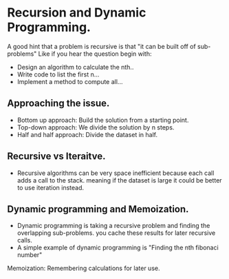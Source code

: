 # Recursion and Dynamic Programming.

A good hint that a problem is recursive is that "it can be built off of sub-problems"
Like if you hear the question begin with:
- Design an algorithm to calculate the nth..
- Write code to list the first n...
- Implement a method to compute all...

## Approaching the issue.
- Bottom up approach: Build the solution from a starting point.
- Top-down approach: We divide the solution by n steps.
- Half and half approach: Divide the dataset in half.

## Recursive vs Iteraitve.
- Recursive algorithms can be very space inefficient because each call adds a call to the stack. meaning if the dataset is large it could be better to use iteration instead.

## Dynamic programming and Memoization.
- Dynamic programming is taking a recursive problem and finding the overlapping sub-problems. you cache these results for later recursive calls.
- A simple example of dynamic programming is "Finding the nth fibonaci number"

Memoization: Remembering calculations for later use.
